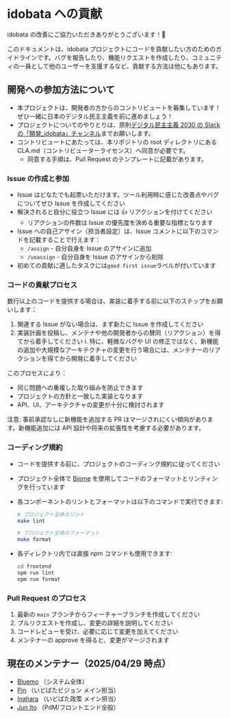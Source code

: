 # idobata への貢献

idobata の改善にご協力いただきありがとうございます！🎉

このドキュメントは、idobata プロジェクトにコードを貢献したい方のためのガイドラインです。バグを報告したり、機能リクエストを作成したり、コミュニティの一員として他のユーザーを支援するなど、貢献する方法は他にもあります。

## 開発への参加方法について

- 本プロジェクトは、開発者の方からのコントリビュートを募集しています！ぜひ一緒に日本のデジタル民主主義を前に進めましょう！
- プロジェクトについてのやりとりは、原則[デジタル民主主義 2030 の Slack の「開発\_idobata」チャンネル](https://digitaldemocracy2030.slack.com)までお願いします。
- コントリビュートにあたっては、本リポジトリの root ディレクトリにある CLA.md（コントリビューターライセンス）へ同意が必要です。
  - 同意する手順は、Pull Request のテンプレートに記載があります。

### Issue の作成と参加

- Issue はどなたでも起票いただけます。ツール利用時に感じた改善点やバグについてぜひ Issue を作成してください
- 解決されると自分に役立つ Issue には 👍 リアクションを付けてください
  - リアクションの件数は Issue の優先度を決める重要な指標となります
- Issue への自己アサイン（担当者設定）は、Issue コメントに以下のコマンドを記載することで行えます：
  - `/assign` - 自分自身を Issue のアサインに追加
  - `/unassign` - 自分自身を Issue のアサインから削除
- 初めての貢献に適したタスクには`good first issue`ラベルが付いています

### コードの貢献プロセス

数行以上のコードを提供する場合は、実装に着手する前に以下のステップをお願いします：

1. 関連する Issue がない場合は、まず新たに Issue を作成してください
2. 実装計画を投稿し、メンテナや他の開発者からの賛同（リアクション）を得てから着手してください
   i. 特に、軽微なバグや UI の修正ではなく、新機能の追加や大規模なアーキテクチャの変更を行う場合には、メンテナーのリアクションを得てから開発に着手してください

このプロセスにより：

- 同じ問題への重複した取り組みを防止できます
- プロジェクトの方針と一致した実装となります
- API、UI、アーキテクチャの変更が十分に検討されます

注意: 事前承認なしに新機能を追加する PR はマージされにくい傾向があります。新機能追加には API 設計や将来の拡張性を考慮する必要があります。

### コーディング規約

- コードを提供する前に、プロジェクトのコーディング規約に従ってください
- プロジェクト全体で [Biome](https://biomejs.dev/) を使用してコードのフォーマットとリンティングを行っています
- 各コンポーネントのリントとフォーマットは以下のコマンドで実行できます:

  ```bash
  # プロジェクト全体のリント
  make lint

  # プロジェクト全体のフォーマット
  make format
  ```

- 各ディレクトリ内では直接 npm コマンドも使用できます:

  ```bash
  cd frontend
  npm run lint
  npm run format
  ```

### Pull Request のプロセス

1. 最新の `main` ブランチからフィーチャーブランチを作成してください
2. プルリクエストを作成し、変更の詳細を説明してください
3. コードレビューを受け、必要に応じて変更を加えてください
4. メンテナーの approve を得ると、変更がマージされます

## 現在のメンテナー（2025/04/29 時点）

- [Bluemo](https://github.com/blu3mo) （システム全体）
- [Pin](https://github.com/spinute) （いどばたビジョン メイン担当）
- [Inahara](https://github.com/Ina299) （いどばた政策 メイン担当）
- [Jun Ito](https://github.com/jujunjun110) （PdM/フロントエンド全般）
